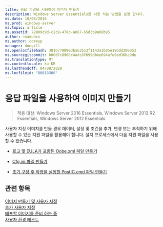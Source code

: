 ```yaml
---
title: 응답 파일을 사용하여 이미지 만들기
description: Windows Server Essentials를 사용 하는 방법을 설명 합니다.
ms.date: 10/03/2016
ms.prod: windows-server
ms.topic: article
ms.assetid: 72809c9d-c2c9-478c-a867-65d3b9a08b95
author: nnamuhcs
ms.author: coreyp
manager: dongill
ms.openlocfilehash: 381b7708903ba63b53f1143a1b95e19bdd306053
ms.sourcegitcommit: b00d7c8968c4adc8f699dbee694afe6ed36bc9de
ms.translationtype: MT
ms.contentlocale: ko-KR
ms.lasthandoff: 04/08/2020
ms.locfileid: "80818306"
---
```

# <a name="create-an-image-by-using-answer-files"></a>응답 파일을 사용하여 이미지 만들기

>적용 대상: Windows Server 2016 Essentials, Windows Server 2012 R2 Essentials, Windows Server 2012 Essentials

사용자 지정 이미지를 만들 경우 데이터, 설정 및 조건을 추가, 변경 또는 추적하기 위해 사용할 수 있는 지원 파일을 활용해야 합니다. 설치 프로세스에서 다음 지원 파일을 사용할 수 있습니다.  
  
-   [로고 및 EULA가 포함된 Oobe.xml 파일 만들기](Create-the-Oobe.xml-File-Including-Logo-and-EULA.md)  
  
-   [Cfg.ini 파일 만들기](Create-the-Cfg.ini-File.md)  
  
-   [초기 구성 후 작업을 실행할 PostIC.cmd 파일 만들기](Create-the-PostIC.cmd-File-for-Running-Post-Initial-Configuration-Tasks.md)  
  
## <a name="see-also"></a>관련 항목  
 [이미지  만들기 및 사용자 지정](Creating-and-Customizing-the-Image.md)  
 [추가 사용자 지정](Additional-Customizations.md)   
 [배포할 이미지를 준비 하는 중](Preparing-the-Image-for-Deployment.md)   
 [사용자 환경 테스트](Testing-the-Customer-Experience.md)